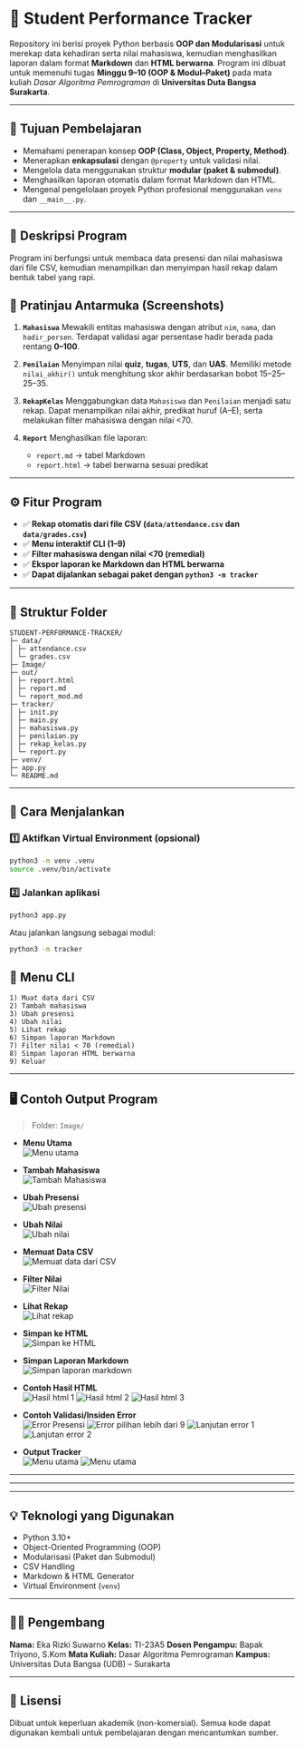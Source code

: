 # 🧮 Student Performance Tracker

Repository ini berisi proyek Python berbasis **OOP dan Modularisasi** untuk merekap data kehadiran serta nilai mahasiswa, kemudian menghasilkan laporan dalam format **Markdown** dan **HTML berwarna**.
Program ini dibuat untuk memenuhi tugas **Minggu 9–10 (OOP & Modul–Paket)** pada mata kuliah _Dasar Algoritma Pemrograman_ di **Universitas Duta Bangsa Surakarta**.

---

## 🎯 Tujuan Pembelajaran

- Memahami penerapan konsep **OOP (Class, Object, Property, Method)**.
- Menerapkan **enkapsulasi** dengan `@property` untuk validasi nilai.
- Mengelola data menggunakan struktur **modular (paket & submodul)**.
- Menghasilkan laporan otomatis dalam format Markdown dan HTML.
- Mengenal pengelolaan proyek Python profesional menggunakan `venv` dan `__main__.py`.

---

## 🧩 Deskripsi Program

Program ini berfungsi untuk membaca data presensi dan nilai mahasiswa dari file CSV, kemudian menampilkan dan menyimpan hasil rekap dalam bentuk tabel yang rapi.

## 🧭 Pratinjau Antarmuka (Screenshots)

1. **`Mahasiswa`**
   Mewakili entitas mahasiswa dengan atribut `nim`, `nama`, dan `hadir_persen`.
   Terdapat validasi agar persentase hadir berada pada rentang **0–100**.

2. **`Penilaian`**
   Menyimpan nilai **quiz**, **tugas**, **UTS**, dan **UAS**.
   Memiliki metode `nilai_akhir()` untuk menghitung skor akhir berdasarkan bobot 15–25–25–35.

3. **`RekapKelas`**
   Menggabungkan data `Mahasiswa` dan `Penilaian` menjadi satu rekap.
   Dapat menampilkan nilai akhir, predikat huruf (A–E), serta melakukan filter mahasiswa dengan nilai <70.

4. **`Report`**
   Menghasilkan file laporan:

   - `report.md` → tabel Markdown
   - `report.html` → tabel berwarna sesuai predikat

---

## ⚙️ Fitur Program

- ✅ **Rekap otomatis dari file CSV (`data/attendance.csv` dan `data/grades.csv`)**
- ✅ **Menu interaktif CLI (1–9)**
- ✅ **Filter mahasiswa dengan nilai <70 (remedial)**
- ✅ **Ekspor laporan ke Markdown dan HTML berwarna**
- ✅ **Dapat dijalankan sebagai paket dengan `python3 -m tracker`**

---

## 📁 Struktur Folder

```
STUDENT-PERFORMANCE-TRACKER/
├─ data/
│ ├─ attendance.csv
│ └─ grades.csv
├─ Image/
├─ out/
│ ├─ report.html
│ ├─ report.md
│ └─ report_mod.md
├─ tracker/
│ ├─ init.py
│ ├─ main.py
│ ├─ mahasiswa.py
│ ├─ penilaian.py
│ ├─ rekap_kelas.py
│ └─ report.py
├─ venv/
├─ app.py
└─ README.md
```

---

## 🧠 Cara Menjalankan

### 1️⃣ Aktifkan Virtual Environment (opsional)

```bash
python3 -m venv .venv
source .venv/bin/activate
```

### 2️⃣ Jalankan aplikasi

```bash
python3 app.py
```

Atau jalankan langsung sebagai modul:

```bash
python3 -m tracker
```

## 🧭 Menu CLI

```
1) Muat data dari CSV
2) Tambah mahasiswa
3) Ubah presensi
4) Ubah nilai
5) Lihat rekap
6) Simpan laporan Markdown
7) Filter nilai < 70 (remedial)
8) Simpan laporan HTML berwarna
9) Keluar
```

---

## 🖥️ Contoh Output Program

> Folder: `Image/`

- **Menu Utama**  
  ![Menu utama](Image/Menu%20utama.png)

- **Tambah Mahasiswa**  
  ![Tambah Mahasiswa](Image/Tambah%20Mahasiswa.png)

- **Ubah Presensi**  
  ![Ubah presensi](Image/Ubah%20presensi.png)

- **Ubah Nilai**  
  ![Ubah nilai](Image/ubah_nilai.png)

- **Memuat Data CSV**  
  ![Memuat data dari CSV](Image/Memuat%20data%20csv.png)

- **Filter Nilai**  
  ![Filter Nilai](Image/Filter%20nilai.png)

- **Lihat Rekap**  
  ![Lihat rekap](Image/Lihat%20rekap.png)

- **Simpan ke HTML**  
  ![Simpan ke HTML](Image/Simpan%20keHtml.png)

- **Simpan Laporan Markdown**  
  ![Simpan laporan markdown](Image/Simpan%20laporan%20markdown.png)

- **Contoh Hasil HTML**  
  ![Hasil html 1](Image/Hasil%20html1.png)
  ![Hasil html 2](Image/Hasil%20html2.png)
  ![Hasil html 3](Image/html3.png)

- **Contoh Validasi/Insiden Error**  
  ![Error Presensi](Image/Error%20Presensi%201.png)
  ![Error pilihan lebih dari 9](Image/error_pilihan_lebih_9.png)
  ![Lanjutan error 1](Image/lanjutan%20error%201.png)
  ![Lanjutan error 2](Image/lanjutan%20error%202.png)

- **Output Tracker**  
  ![Menu utama](Image/Tracker%20ketika%20dijalankan.png)
  ![Menu utama](Image/report.md.png)

---

---

---

## 💡 Teknologi yang Digunakan

- Python 3.10+
- Object-Oriented Programming (OOP)
- Modularisasi (Paket dan Submodul)
- CSV Handling
- Markdown & HTML Generator
- Virtual Environment (`venv`)

---

## 👨‍💻 Pengembang

**Nama:** Eka Rizki Suwarno
**Kelas:** TI-23A5
**Dosen Pengampu:** Bapak Triyono, S.Kom
**Mata Kuliah:** Dasar Algoritma Pemrograman
**Kampus:** Universitas Duta Bangsa (UDB) – Surakarta

---

## 🧾 Lisensi

Dibuat untuk keperluan akademik (non-komersial).
Semua kode dapat digunakan kembali untuk pembelajaran dengan mencantumkan sumber.
